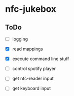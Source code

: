 # nfc-jukebox

## ToDo
- [ ] logging
- [x] read mappings
- [x] execute command line stuff
- [ ] control spotify player
- [ ] get nfc-reader input
- [ ] get keyboard input

